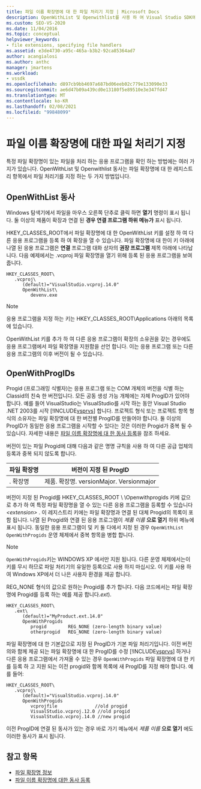 ```yaml
---
title: 파일 이름 확장명에 대 한 파일 처리기 지정 | Microsoft Docs
description: OpenWithList 및 Openwithlist를 사용 하 여 Visual Studio SDK에서 파일 확장명을 처리 하는 응용 프로그램을 확인 하는 방법을 알아봅니다.
ms.custom: SEO-VS-2020
ms.date: 11/04/2016
ms.topic: conceptual
helpviewer_keywords:
- file extensions, specifying file handlers
ms.assetid: e3de4730-a95c-465a-b3b2-92ca85364ad7
author: acangialosi
ms.author: anthc
manager: jmartens
ms.workload:
- vssdk
ms.openlocfilehash: d897cb9bb4697a687bd06eeb02c779e133090e33
ms.sourcegitcommit: ae6d47b09a439cd0e13180f5e89510e3e347fd47
ms.translationtype: MT
ms.contentlocale: ko-KR
ms.lasthandoff: 02/08/2021
ms.locfileid: "99848099"
---
```

# <a name="specifying-file-handlers-for-file-name-extensions"></a>파일 이름 확장명에 대한 파일 처리기 지정
특정 파일 확장명이 있는 파일을 처리 하는 응용 프로그램을 확인 하는 방법에는 여러 가지가 있습니다. OpenWithList 및 Openwithlist 동사는 파일 확장명에 대 한 레지스트리 항목에서 파일 처리기를 지정 하는 두 가지 방법입니다.

## <a name="openwithlist-verb"></a>OpenWithList 동사
 Windows 탐색기에서 파일을 마우스 오른쪽 단추로 클릭 하면 **열기** 명령이 표시 됩니다. 둘 이상의 제품이 확장과 연결 된 **경우 연결 프로그램 하위 메뉴가** 표시 됩니다.

 HKEY_CLASSES_ROOT에서 파일 확장명에 대 한 OpenWithList 키를 설정 하 여 다른 응용 프로그램을 등록 하 여 확장을 열 수 있습니다. 파일 확장명에 대 한이 키 아래에 나열 된 응용 프로그램은 **연결** 프로그램 대화 상자의 **권장 프로그램** 제목 아래에 나타납니다. 다음 예제에서는 .vcproj 파일 확장명을 열기 위해 등록 된 응용 프로그램을 보여 줍니다.

```
HKEY_CLASSES_ROOT\
   .vcproj\
      (default)="VisualStudio.vcproj.14.0"
      OpenWithList\
         devenv.exe
```

> [!NOTE]
> 응용 프로그램을 지정 하는 키는 HKEY_CLASSES_ROOT\Applications 아래의 목록에 있습니다.

 OpenWithList 키를 추가 하 여 다른 응용 프로그램이 확장의 소유권을 갖는 경우에도 응용 프로그램에서 파일 확장명을 지원함을 선언 합니다. 이는 응용 프로그램 또는 다른 응용 프로그램의 이후 버전이 될 수 있습니다.

## <a name="openwithprogids"></a>OpenWithProgIDs
 Progid (프로그래밍 식별자)는 응용 프로그램 또는 COM 개체의 버전을 식별 하는 Classid의 친숙 한 버전입니다. 모든 공동 생성 가능 개체에는 자체 ProgID가 있어야 합니다. 예를 들어 VisualStudio는 VisualStudio를 시작 하는 동안 Visual Studio .NET 2003를 시작 [!INCLUDE[vsprvs](../code-quality/includes/vsprvs_md.md)] 합니다. 프로젝트 형식 또는 프로젝트 항목 형식의 소유자는 파일 확장명에 대 한 버전별 ProgID를 만들어야 합니다. 둘 이상의 ProgID가 동일한 응용 프로그램을 시작할 수 있다는 것은 이러한 Progid가 중복 될 수 있습니다. 자세한 내용은 [파일 이름 확장명에 대 한 동사 등록](../extensibility/registering-verbs-for-file-name-extensions.md)을 참조 하세요.

 버전이 있는 파일 Progid에 대해 다음과 같은 명명 규칙을 사용 하 여 다른 공급 업체의 등록과 중복 되지 않도록 합니다.

|파일 확장명|버전이 지정 된 ProgID|
|--------------------|----------------------|
|. 확장명|제품. 확장명. versionMajor. Versionmajor|

 버전이 지정 된 Progid를 HKEY_CLASSES_ROOT \\ \Openwithprogids 키에 값으로 추가 하 여 특정 파일 확장명을 열 수 있는 다른 응용 프로그램을 등록할 수 있습니다 *\<extension>* . 이 레지스트리 키에는 파일 확장명과 연결 된 대체 Progid의 목록이 포함 됩니다. 나열 된 Progid와 연결 된 응용 프로그램이 _제품 이름_ **으로 열기** 하위 메뉴에 표시 됩니다. 동일한 응용 프로그램이 및 키 둘 다에서 지정 된 경우 `OpenWithList` `OpenWithProgids` 운영 체제에서 중복 항목을 병합 합니다.

> [!NOTE]
> `OpenWithProgids`키는 WINDOWS XP 에서만 지원 됩니다. 다른 운영 체제에서는이 키를 무시 하므로 파일 처리기의 유일한 등록으로 사용 하지 마십시오. 이 키를 사용 하 여 Windows XP에서 더 나은 사용자 환경을 제공 합니다.

 REG_NONE 형식의 값으로 원하는 Progid를 추가 합니다. 다음 코드에서는 파일 확장명에 Progid를 등록 하는 예를 제공 합니다.*ext*).

```
HKEY_CLASSES_ROOT\
   .ext\
      (default)="MyProduct.ext.14.0"
      OpenWithProgids
         progid        REG_NONE (zero-length binary value)
         otherprogid   REG_NONE (zero-length binary value)
```

 파일 확장명에 대 한 기본값으로 지정 된 ProgID가 기본 파일 처리기입니다. 이전 버전의와 함께 제공 되는 파일 확장명에 대 한 ProgID를 수정 [!INCLUDE[vsprvs](../code-quality/includes/vsprvs_md.md)] 하거나 다른 응용 프로그램에서 가져올 수 있는 경우 `OpenWithProgids` 파일 확장명에 대 한 키를 등록 하 고 지원 되는 이전 progid와 함께 목록에 새 ProgID를 지정 해야 합니다. 예를 들어:

```
HKEY_CLASSES_ROOT\
   .vcproj\
      (default)="VisualStudio.vcproj.14.0"
      OpenWithProgids
         vcprojfile              //old progid
         VisualStudio.vcproj.12.0 //old progid
         VisualStudio.vcproj.14.0 //new progid
```

 이전 ProgID에 연결 된 동사가 있는 경우 바로 가기 메뉴에서 *제품 이름* **으로 열기** 에도 이러한 동사가 표시 됩니다.

## <a name="see-also"></a>참고 항목
- [파일 확장명 정보](../extensibility/about-file-name-extensions.md)
- [파일 이름 확장명에 대한 동사 등록](../extensibility/registering-verbs-for-file-name-extensions.md)
